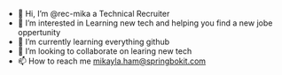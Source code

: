 - 👋 Hi, I’m @rec-mika a Technical Recruiter
- 👀 I’m interested in Learning new tech and helping you find a new jobe oppertunity
- 🌱 I’m currently learning everything github
- 💞️ I’m looking to collaborate on learing new tech
- 📫 How to reach me mikayla.ham@springbokit.com
